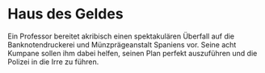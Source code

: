 # Haus des Geldes

Ein Professor bereitet akribisch einen spektakulären Überfall auf die Banknotendruckerei und Münzprägeanstalt Spaniens vor. Seine acht Kumpane sollen ihm dabei helfen, seinen Plan perfekt auszuführen und die Polizei in die Irre zu führen.